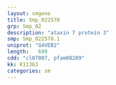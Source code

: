 ```yaml
---
layout: smgene
title: Smp_022570
grp: Smp_02
description: "ataxin 7 protein 3"
smp: Smp_022570.1
uniprot: "G4VEB2"
length:   699
cdd: "cl07007, pfam08209"
kk: K11363
categories: sm
---
```

